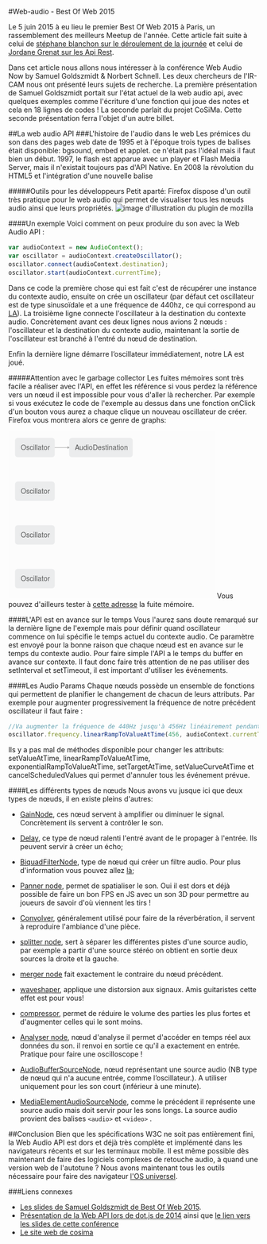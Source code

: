 #Web-audio - Best Of Web 2015

Le 5 juin 2015 à eu lieu le premier Best Of Web 2015 à Paris, un rassemblement des meilleurs Meetup de l'année. Cette article fait suite à celui de [stéphane blanchon sur le déroulement de la journée](http://blog.viseo-bt.com/meilleur-du-web-a-la-conference-best-web-2015/) et celui de [Jordane Grenat sur les Api Rest](https://stackedit.io/viewer#!provider=gist&gistId=2fcfe1a2c774c13e2466&filename=restWorld-bestOfWeb.md).

Dans cet article nous allons nous intéresser à la conférence Web Audio Now by Samuel Goldszmidt & Norbert Schnell. Les deux chercheurs de l'IR-CAM nous ont présenté leurs sujets de recherche. La première présentation de Samuel Goldszmidt portait sur l'état actuel de la web audio api, avec quelques exemples comme l'écriture d'une fonction qui joue des notes et cela en 18 lignes de codes ! La seconde parlait du projet CoSiMa. Cette seconde présentation ferra l'objet d'un autre billet.

##La web audio API
###L'histoire de l'audio dans le web
Les prémices du son dans des pages web date de 1995 et à l'époque trois types de balises était disponible: bgsound, embed et applet. ce n'était pas l'idéal mais il faut bien un début. 
1997, le flash est apparue avec un player et Flash Media Server, mais il n'existait toujours pas d'API Native.
En 2008 la révolution du HTML5 et l'intégration d'une nouvelle balise <audio> et enfin en 2010 le W3C définie la Web Audio API. A l'heure où j’écris ces lignes [le document est actuellement en Editor's graph](http://webaudio.github.io/web-audio-api/) mais [reste parfaitement utilisable sur tous les navigateurs sauf IE ](http://caniuse.com/#search=web%20audio%20api), mais Edge implémentera la Web Audio API.
###La Web Audio API en détail
L'API est Haut niveau qui permet un contrôle du son en JavaScript, elle repose sur le principe de routing modulaire. C'est à dire que le son possède une entrée auquel on va lui appliquer des nœuds audio pour obtenir le son en sortie. Un nœud audio peu par exemple correspondre à un filtre de certaines fréquences où un amplificateur, etc.

#####Outils pour les développeurs
Petit aparté: Firefox dispose d'un outil très pratique pour le web audio qui permet de visualiser tous les nœuds audio ainsi que leurs propriétés.
![image d'illustration du plugin de mozilla](http://blog.mozilla.org/hacks/files/2014/06/Web-Audio-Editor-1.png)

####Un exemple 
Voici comment on peux produire du son avec la Web Audio API :
```javascript
var audioContext = new AudioContext();
var oscillator = audioContext.createOscillator();
oscillator.connect(audioContext.destination);
oscillator.start(audioContext.currentTime);
```
Dans ce code la première chose qui est fait c'est de récupérer une instance du contexte audio, ensuite on crée un oscillateur (par défaut cet oscillateur est de type sinusoïdale et a une fréquence de 440hz, ce qui correspond au [LA](https://fr.wikipedia.org/wiki/La440)).
La troisième ligne connecte l'oscillateur à la destination du contexte audio. Concrètement avant ces deux lignes nous avions 2 nœuds : l'oscillateur et la destination du contexte audio, maintenant la sortie de l'oscillateur est branché à l'entré du nœud de destination. 

Enfin la dernière ligne démarre l’oscillateur immédiatement, notre LA est joué.

#####Attention avec le garbage collector
Les fuites mémoires sont très facile a réaliser avec l'API, en effet les référence si vous perdez la référence vers un nœud il est impossible pour vous d'aller là rechercher. Par exemple si vous exécutez le code de l'exemple au dessus dans une fonction onClick d'un bouton vous aurez a chaque clique un nouveau oscillateur de créer. Firefox vous montrera alors ce genre de graphs:

![image d'illustration](https://raw.githubusercontent.com/FBerthelot/web-audio-api-examples/gh-pages/images/garbage_collector.png)
Vous pouvez d'ailleurs tester à [cette adresse](http://fberthelot.github.io/web-audio-api-examples/exemple1) la fuite mémoire.

####L'API est en avance sur le temps
Vous l'aurez sans doute remarqué sur la dernière ligne de l'exemple mais pour définir quand oscillateur commence on lui spécifie le temps actuel du contexte audio. Ce paramètre est envoyé pour la bonne raison que chaque nœud est en avance sur le temps du contexte audio. Pour faire simple l'API a le temps du buffer en avance sur contexte.
Il faut donc faire très attention de ne pas utiliser des setInterval et setTimeout, il est important d'utiliser les événements.

####Les Audio Params
Chaque nœuds possède un ensemble de fonctions qui permettent de planifier le changement de chacun de leurs attributs. Par exemple pour augmenter progressivement la fréquence de notre précédent oscillateur il faut faire : 
```javascript
//Va augmenter la fréquence de 440Hz jusqu'à 456Hz linéairement pendant 10 secondes 
oscillator.frequency.linearRampToValueAtTime(456, audioContext.currentTime + 10);
```
Ils y a pas mal de méthodes  disponible pour changer les attributs: setValueAtTime, linearRampToValueAtTime, exponentialRampToValueAtTime, setTargetAtTime, setValueCurveAtTime et cancelScheduledValues qui permet d'annuler tous les événement prévue. 

####Les différents types de nœuds
Nous avons vu jusque ici que deux types de nœuds, il en existe pleins d'autres:

 - [GainNode](https://developer.mozilla.org/fr/docs/Web/API/GainNode), ces nœud servent à amplifier ou diminuer le signal. Concrètement ils servent à contrôler le son. 
 - [Delay](http://webaudio.github.io/web-audio-api/#the-delaynode-interface), ce type de nœud ralenti l'entré avant de le propager à l'entrée. Ils peuvent servir à créer un écho;
 - [BiquadFilterNode](https://developer.mozilla.org/en-US/docs/Web/API/BiquadFilterNode), type de nœud qui créer un filtre audio. Pour plus d'information vous pouvez allez [là](https://fr.wikipedia.org/wiki/Filtre_%28audio%29#Filtres_passe-haut_et_passe-bas);
 - [Panner node](https://developer.mozilla.org/fr/docs/Web/API/AudioListener), permet de spatialiser le son. Oui il est dors et déjà possible de faire un bon FPS en JS avec un son 3D pour permettre au joueurs de savoir d'où viennent les tirs !
 - [Convolver](http://webaudio.github.io/web-audio-api/#linear-effects-using-convolution), généralement utilisé pour faire de la réverbération, il servent à reproduire l'ambiance d'une pièce.
 - [splitter node](http://webaudio.github.io/web-audio-api/#the-channelsplitternode-interface), sert à séparer les différentes pistes d'une source audio, par exemple a partir d'une source stéréo on obtient en sortie deux sources la droite et la gauche.
 - [merger node](http://webaudio.github.io/web-audio-api/#the-channelmergernode-interface) fait exactement le contraire du nœud précédent.
 - [waveshaper](https://developer.mozilla.org/fr/docs/Web/API/WaveShaperNode), applique une distorsion aux signaux. Amis guitaristes cette effet est pour vous!
 - [compressor](http://webaudio.github.io/web-audio-api/#the-dynamicscompressornode-interface), permet de réduire le volume des parties les plus fortes et d'augmenter celles qui le sont moins.

 - [Analyser node](https://developer.mozilla.org/fr/docs/Web/API/AnalyserNode), nœud d'analyse il permet d'accéder en temps réel aux données du son. il renvoi en sortie ce qu'il a exactement en entrée. Pratique pour faire une oscilloscope !

 - [AudioBufferSourceNode](https://developer.mozilla.org/fr/docs/Web/API/AudioBufferSourceNode), nœud représentant une source audio (NB type de nœud qui n'a aucune entrée, comme l’oscillateur.). A utiliser uniquement pour les son court (inférieur à une minute).
 - [MediaElementAudioSourceNode](https://developer.mozilla.org/fr/docs/Web/API/MediaElementAudioSourceNode), comme le précédent il représente une source audio mais doit servir pour les sons longs. La source audio provient des balises `<audio>` et `<video>` .

##Conclusion
Bien que les spécifications W3C ne soit pas entièrement fini, la Web Audio API est dors et déjà très complète et implémenté dans les navigateurs récents et sur les terminaux mobile. Il est même possible dès maintenant de faire des logiciels complexes de retouche audio, à quand une version web de l'autotune ? Nous avons maintenant tous les outils nécessaire pour faire des navigateur [l'OS universel](http://www.infoworld.com/article/2609165/web-browsers/10-reasons-the-browser-is-becoming-the-universal-os.html).

###Liens connexes
* [Les slides de Samuel Goldszmidt de Best Of Web 2015](http://ouhouhsami.github.io/2015-06-05-bestofweb-paris/#1).
* [Présentation de la Web API lors de dot.js de 2014](http://lanyrd.com/2014/dotjseu/sdgppz/) ainsi que [le lien vers les slides de cette conférence](http://soledadpenades.com/files/t/20141117_dotjs/#21)
* [Le site web de cosima](http://cosima.ircam.fr/)
